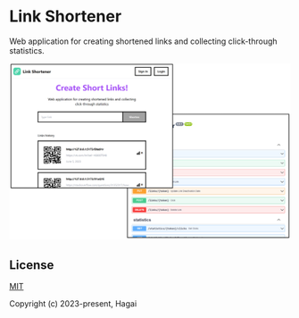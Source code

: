 # Link Shortener

Web application for creating shortened links and collecting click-through statistics.

![main_image](images/main.png)

## License

[MIT](http://opensource.org/licenses/MIT)

Copyright (c) 2023-present, Hagai